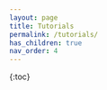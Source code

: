 ```yaml
---
layout: page
title: Tutorials
permalink: /tutorials/
has_children: true
nav_order: 4
---
```


{:toc}
